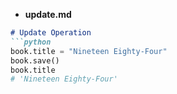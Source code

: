 
- **update.md**
```markdown
# Update Operation
```python
book.title = "Nineteen Eighty-Four"
book.save()
book.title
# 'Nineteen Eighty-Four'
